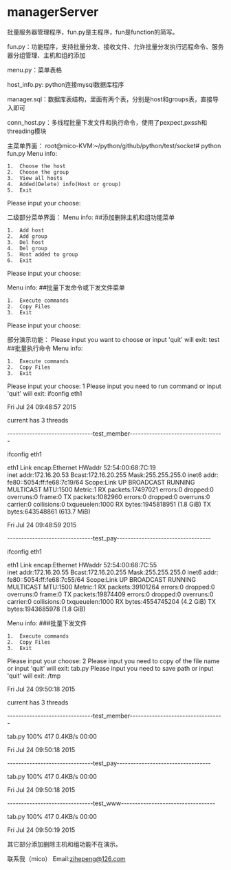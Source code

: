 # managerServer
批量服务器管理程序，fun.py是主程序，fun是function的简写。

fun.py：功能程序，支持批量分发、接收文件、允许批量分发执行远程命令、服务器分组管理、主机和组的添加

menu.py：菜单表格

host_info.py: python连接mysql数据库程序

manager.sql：数据库表结构，里面有两个表，分别是host和groups表，直接导入即可

conn_host.py：多线程批量下发文件和执行命令，使用了pexpect,pxssh和threading模块





主菜单界面：
root@mico-KVM:~/python/github/python/test/socket# python fun.py
Menu info:

	1.	Choose the host
	2.	Choose the group
	3.	View all hosts
	4.	Added(Delete) info(Host or group)
	5.	Exit

Please input your choose: 




二级部分菜单界面：
Menu info:   ##添加删除主机和组功能菜单

	1.	Add host
	2.	Add group
	3.	Del host
	4.	Del group
	5.	Host added to group
	6.	Exit

Please input your choose: 

Menu info:    ##批量下发命令或下发文件菜单

	1.	Execute commands
	2.	Copy Files
	3.	Exit

Please input your choose: 




部分演示功能：
Please input you want to choose or input 'quit' will exit: test     ##批量执行命令
Menu info:

	1.	Execute commands
	2.	Copy Files
	3.	Exit

Please input your choose: 1
Please input you need to run command or input 'quit' will exit: ifconfig eth1

Fri Jul 24 09:48:57 2015

current has 3 threads

-------------------------------test_member----------------------------------

ifconfig eth1

eth1      Link encap:Ethernet  HWaddr 52:54:00:68:7C:19  
          inet addr:172.16.20.53  Bcast:172.16.20.255  Mask:255.255.255.0
          inet6 addr: fe80::5054:ff:fe68:7c19/64 Scope:Link
          UP BROADCAST RUNNING MULTICAST  MTU:1500  Metric:1
          RX packets:17497021 errors:0 dropped:0 overruns:0 frame:0
          TX packets:1082960 errors:0 dropped:0 overruns:0 carrier:0
          collisions:0 txqueuelen:1000 
          RX bytes:1945818951 (1.8 GiB)  TX bytes:643548861 (613.7 MiB)


Fri Jul 24 09:48:59 2015

-------------------------------test_pay----------------------------------

ifconfig eth1

eth1      Link encap:Ethernet  HWaddr 52:54:00:68:7C:55  
          inet addr:172.16.20.55  Bcast:172.16.20.255  Mask:255.255.255.0
          inet6 addr: fe80::5054:ff:fe68:7c55/64 Scope:Link
          UP BROADCAST RUNNING MULTICAST  MTU:1500  Metric:1
          RX packets:39101264 errors:0 dropped:0 overruns:0 frame:0
          TX packets:19874409 errors:0 dropped:0 overruns:0 carrier:0
          collisions:0 txqueuelen:1000 
          RX bytes:4554745204 (4.2 GiB)  TX bytes:1943685978 (1.8 GiB)


		  
Menu info:			###批量下发文件

	1.	Execute commands
	2.	Copy Files
	3.	Exit

Please input your choose: 2
Please input you need to copy of the file name or input 'quit' will exit: tab.py
Please input you need to save path or input 'quit' will exit: /tmp

Fri Jul 24 09:50:18 2015

current has 3 threads

-------------------------------test_member----------------------------------
 
tab.py                                        100%  417     0.4KB/s   00:00    

Fri Jul 24 09:50:18 2015

-------------------------------test_pay----------------------------------
 
tab.py                                        100%  417     0.4KB/s   00:00    

Fri Jul 24 09:50:18 2015

-------------------------------test_www----------------------------------
 
tab.py                                        100%  417     0.4KB/s   00:00    

Fri Jul 24 09:50:19 2015


其它部分添加删除主机和组功能不在演示。






联系我（mico）
Email:zihepeng@126.com
